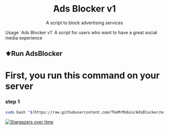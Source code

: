<h1 align="center"/>َAds Blocker v1</h1>
<p align="center">
    A script to block advertising services
</p>
Usage
`Ads Blocker v1`
A script for users who want to have a great social media experience



## ⚜️Run AdsBlocker 
# First, you run this command on your server
### step 1
```bash
sudo bash "$(https://raw.githubusercontent.com/TheMrMobin/AdsBlocker/main/adsinstall.sh)"
```

[![Stargazers over time](https://starchart.cc/TheMrMobin/AdsBlocker.svg?variant=adaptive)](https://starchart.cc/TheMrMobin/AdsBlocker)
